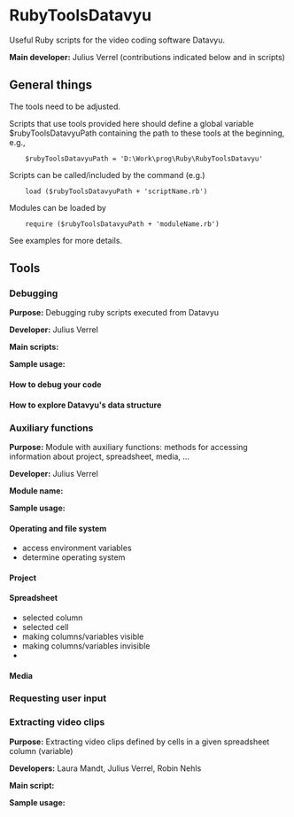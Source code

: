 # RubyToolsDatavyu

Useful Ruby scripts for the video coding software Datavyu.

**Main developer:** Julius Verrel (contributions indicated below and in scripts)

## General things

The tools need to be adjusted. 

Scripts that use tools provided here should define a global variable $rubyToolsDatavyuPath containing the path to these tools at the beginning, e.g., 

		$rubyToolsDatavyuPath = 'D:\Work\prog\Ruby\RubyToolsDatavyu'

Scripts can be called/included by the command (e.g.)

		load ($rubyToolsDatavyuPath + 'scriptName.rb')

Modules can be loaded by 

		require ($rubyToolsDatavyuPath + 'moduleName.rb')

See examples for more details.

## Tools

### Debugging 

**Purpose:** Debugging ruby scripts executed from Datavyu

**Developer:** Julius Verrel

**Main scripts:**

**Sample usage:**

#### How to debug your code

#### How to explore Datavyu's data structure 


### Auxiliary functions 

**Purpose:** Module with auxiliary functions: methods for accessing information about project, spreadsheet, media, ...
 

**Developer:** Julius Verrel

**Module name:**

**Sample usage:** 

#### Operating and file system

* access environment variables
* determine operating system

#### Project 

#### Spreadsheet

* selected column
* selected cell
* making columns/variables visible
* making columns/variables invisible
* 

#### Media


### Requesting user input



### Extracting video clips 

**Purpose:** Extracting video clips defined by cells in a given spreadsheet column (variable)

**Developers:** Laura Mandt, Julius Verrel, Robin Nehls

**Main script:**

**Sample usage:**


  